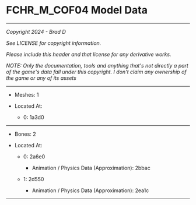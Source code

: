 # FCHR_M_COF04 Model Data

---

*Copyright 2024 - Brad D*

*See LICENSE for copyright information.*

*Please include this header and that license for any derivative works.*

*NOTE: Only the documentation, tools and anything that's not directly a part of the game's data fall under this copyright. I don't claim any ownership of the game or any of its assets*

---

* Meshes: 1

* Located At:

  * 0: 1a3d0

---

* Bones: 2

* Located At:

  * 0: 2a6e0

    * Animation / Physics Data (Approximation): 2bbac

  * 1: 2d550

    * Animation / Physics Data (Approximation): 2ea1c

---

